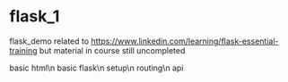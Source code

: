 # flask_1
flask_demo related to https://www.linkedin.com/learning/flask-essential-training but material in course still uncompleted

basic html\n
basic flask\n
setup\n
routing\n
api
